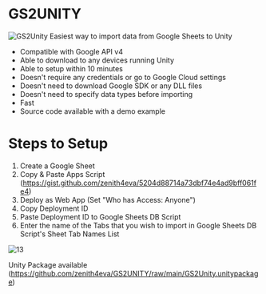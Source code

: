 # GS2UNITY
![GS2Unity](https://user-images.githubusercontent.com/2201032/144155591-d8fb6d8b-6f0f-4a5f-b304-99c54da4f259.png)
Easiest way to import data from Google Sheets to Unity


- Compatible with Google API v4
- Able to download to any devices running Unity
- Able to setup within 10 minutes
- Doesn't require any credentials or go to Google Cloud settings
- Doesn't need to download Google SDK or any DLL files
- Doesn't need to specify data types before importing
- Fast
- Source code available with a demo example


# Steps to Setup
1. Create a Google Sheet
2. Copy & Paste Apps Script (https://gist.github.com/zenith4eva/5204d88714a73dbf74e4ad9bff061fe4)
3. Deploy as Web App (Set "Who has Access: Anyone")
4. Copy Deployment ID
5. Paste Deployment ID to Google Sheets DB Script
6. Enter the name of the Tabs that you wish to import in Google Sheets DB Script's Sheet Tab Names List

![13](https://user-images.githubusercontent.com/2201032/142775735-705f7f31-015c-4781-839f-baace136c255.JPG)

Unity Package available (https://github.com/zenith4eva/GS2UNITY/raw/main/GS2Unity.unitypackage)
